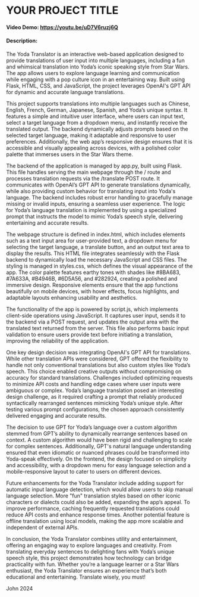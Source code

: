 # YOUR PROJECT TITLE
#### Video Demo:  https://youtu.be/uD7V6ruzj6Q
#### Description:
The Yoda Translator is an interactive web-based application designed to provide translations of user input into multiple languages, including a fun and whimsical translation into Yoda’s iconic speaking style from Star Wars. The app allows users to explore language learning and communication while engaging with a pop culture icon in an entertaining way. Built using Flask, HTML, CSS, and JavaScript, the project leverages OpenAI's GPT API for dynamic and accurate language translations.

This project supports translations into multiple languages such as Chinese, English, French, German, Japanese, Spanish, and Yoda’s unique syntax. It features a simple and intuitive user interface, where users can input text, select a target language from a dropdown menu, and instantly receive the translated output. The backend dynamically adjusts prompts based on the selected target language, making it adaptable and responsive to user preferences. Additionally, the web app’s responsive design ensures that it is accessible and visually appealing across devices, with a polished color palette that immerses users in the Star Wars theme.

The backend of the application is managed by app.py, built using Flask. This file handles serving the main webpage through the / route and processes translation requests via the /translate POST route. It communicates with OpenAI’s GPT API to generate translations dynamically, while also providing custom behavior for translating input into Yoda's language. The backend includes robust error handling to gracefully manage missing or invalid inputs, ensuring a seamless user experience. The logic for Yoda’s language translation is implemented by using a specialized prompt that instructs the model to mimic Yoda’s speech style, delivering entertaining and accurate results.

The webpage structure is defined in index.html, which includes elements such as a text input area for user-provided text, a dropdown menu for selecting the target language, a translate button, and an output text area to display the results. This HTML file integrates seamlessly with the Flask backend to dynamically load the necessary JavaScript and CSS files. The styling is managed in styles.css, which defines the visual appearance of the app. The color palette features earthy tones with shades like #8BA683, #7A633A, #B4946B, #6D5A56, and #282924, creating a polished and immersive design. Responsive elements ensure that the app functions beautifully on mobile devices, with hover effects, focus highlights, and adaptable layouts enhancing usability and aesthetics.

The functionality of the app is powered by script.js, which implements client-side operations using JavaScript. It captures user input, sends it to the backend via a POST request, and updates the output area with the translated text returned from the server. This file also performs basic input validation to ensure users provide text before initiating a translation, improving the reliability of the application.

One key design decision was integrating OpenAI's GPT API for translations. While other translation APIs were considered, GPT offered the flexibility to handle not only conventional translations but also custom styles like Yoda’s speech. This choice enabled creative outputs without compromising on accuracy for standard translations. Challenges included optimizing requests to minimize API costs and handling edge cases where user inputs were ambiguous or complex. Yoda’s language translation posed an interesting design challenge, as it required crafting a prompt that reliably produced syntactically rearranged sentences mimicking Yoda’s unique style. After testing various prompt configurations, the chosen approach consistently delivered engaging and accurate results.

The decision to use GPT for Yoda’s language over a custom algorithm stemmed from GPT’s ability to dynamically rearrange sentences based on context. A custom algorithm would have been rigid and challenging to scale for complex sentences. Additionally, GPT's natural language understanding ensured that even idiomatic or nuanced phrases could be transformed into Yoda-speak effectively. On the frontend, the design focused on simplicity and accessibility, with a dropdown menu for easy language selection and a mobile-responsive layout to cater to users on different devices.

Future enhancements for the Yoda Translator include adding support for automatic input language detection, which would allow users to skip manual language selection. More "fun" translation styles based on other iconic characters or dialects could also be added, expanding the app’s appeal. To improve performance, caching frequently requested translations could reduce API costs and enhance response times. Another potential feature is offline translation using local models, making the app more scalable and independent of external APIs.


In conclusion, the Yoda Translator combines utility and entertainment, offering an engaging way to explore languages and creativity. From translating everyday sentences to delighting fans with Yoda’s unique speech style, this project demonstrates how technology can bridge practicality with fun. Whether you’re a language learner or a Star Wars enthusiast, the Yoda Translator ensures an experience that’s both educational and entertaining. Translate wisely, you must!

John 2024
